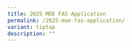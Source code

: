 ```yaml
---
title: 2025 MOE FAS Application
permalink: /2025-moe-fas-application/
variant: tiptap
description: ""
---
```

